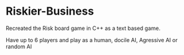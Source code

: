 # Riskier-Business
Recreated the Risk board game in C++ as a text based game.

Have up to 6 players and play as a human, docile AI, Agressive AI or random AI

